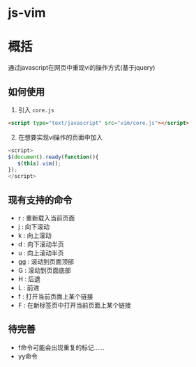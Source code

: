 js-vim
======

# 概括

通过javascript在网页中重现vi的操作方式(基于jquery)

## 如何使用

1. 引入 `core.js`

  ```html
  <script type="text/javascript" src="vim/core.js"></script>
  ```

2. 在想要实现vi操作的页面中加入

  ```js
  <script>
  $(document).ready(function(){
     $(this).vim();
  });
  </script>
  ```
  
## 现有支持的命令

* r : 重新载入当前页面
* j : 向下滚动
* k : 向上滚动
* d : 向下滚动半页
* u : 向上滚动半页
* gg : 滚动到页面顶部
* G : 滚动到页面底部
* H : 后退
* L : 前进
* f : 打开当前页面上某个链接
* F : 在新标签页中打开当前页面上某个链接

## 待完善

* f命令可能会出现重复的标记……
* yy命令
